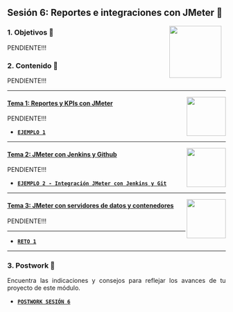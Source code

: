 ## Sesión 6: Reportes e integraciones con JMeter 🤖

<img src="../images/android-kotlin.png" align="right" height="120" hspace="10">
<div style="text-align: justify;">

### 1. Objetivos :dart: 

PENDIENTE!!!

### 2. Contenido :blue_book:

PENDIENTE!!!

---

<img src="images/tools.png" align="right" height="90"> 

#### <ins>Tema 1: Reportes y KPIs con JMeter</ins>

PENDIENTE!!!

- [**`EJEMPLO 1`**](./Ejemplo-01)

---

<img src="images/structure.png" align="right" height="90"> 

#### <ins>Tema 2: JMeter con Jenkins y Github</ins>

PENDIENTE!!!

- [**`EJEMPLO 2 - Integración JMeter con Jenkins y Git`**](./Ejemplo-02)
---

<img src="images/emulator.jpg" align="right" height="90"> 

#### <ins>Tema 3: JMeter con servidores de datos y contenedores</ins>

PENDIENTE!!!
  
---

- [**`RETO 1`**](./Reto-01)
---

### 3. Postwork :memo:

Encuentra las indicaciones y consejos para reflejar los avances de tu proyecto de este módulo.

- [**`POSTWORK SESIÓN 6`**](./Postwork/)

<br/>


</div>

